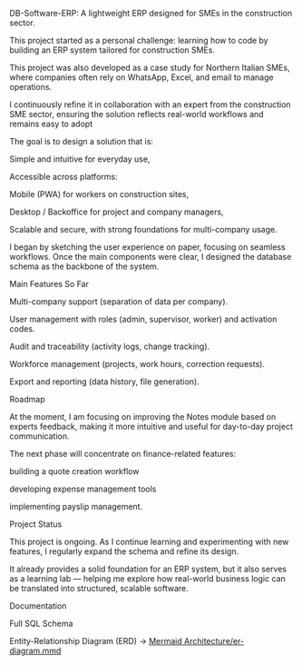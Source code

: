 DB-Software-ERP: A lightweight ERP designed for SMEs in the construction sector.

This project started as a personal challenge: learning how to code by building an ERP system tailored for construction SMEs.

This project was also developed as a case study for Northern Italian SMEs, where companies often rely on WhatsApp, Excel, and email to manage operations.

I continuously refine it in collaboration with an expert from the construction SME sector, ensuring the solution reflects real-world workflows and remains easy to adopt

The goal is to design a solution that is:

  Simple and intuitive for everyday use,

  Accessible across platforms:

  Mobile (PWA) for workers on construction sites,

  Desktop / Backoffice for project and company managers,

  Scalable and secure, with strong foundations for multi-company usage.


I began by sketching the user experience on paper, focusing on seamless workflows. Once the main components were clear, I designed the database schema as the backbone of the system.


Main Features So Far

Multi-company support (separation of data per company).

User management with roles (admin, supervisor, worker) and activation codes.

Audit and traceability (activity logs, change tracking).

Workforce management (projects, work hours, correction requests).

Export and reporting (data history, file generation).


Roadmap

At the moment, I am focusing on improving the Notes module based on experts feedback, making it more intuitive and useful for day-to-day project communication. 

The next phase will concentrate on finance-related features: 

building a quote creation workflow

developing expense management tools

implementing payslip management. 



Project Status

This project is ongoing. As I continue learning and experimenting with new features, I regularly expand the schema and refine its design.

It already provides a solid foundation for an ERP system, but it also serves as a learning lab — helping me explore how real-world business logic can be translated into structured, scalable software.


Documentation

Full SQL Schema 

Entity-Relationship Diagram (ERD) → [Mermaid Architecture/er-diagram.mmd](https://github.com/kieron-bit/DB-Software-ERP/blob/main/Mermaid%20Architecture)
